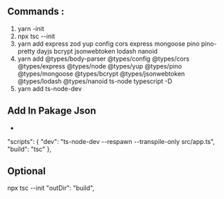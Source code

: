 ## Commands :
1. yarn -init
2. npx tsc --init
3. yarn add express zod yup config cors express mongoose pino pino-pretty dayjs bcrypt jsonwebtoken lodash nanoid 
4. yarn add @types/body-parser @types/config @types/cors @types/express @types/node @types/yup @types/pino @types/mongoose @types/bcrypt @types/jsonwebtoken @types/lodash @types/nanoid ts-node typescript  -D
5. yarn add ts-node-dev 

## Add In Pakage Json
- 
"scripts": {
    "dev": "ts-node-dev --respawn --transpile-only src/app.ts",
    "build": "tsc"
},

## Optional
npx tsc --init
"outDir": "build",